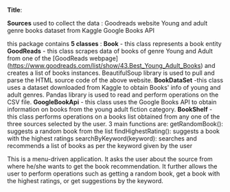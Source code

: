 **Title**:

**Sources** used to collect the data :
Goodreads website
Young and adult genre books dataset from Kaggle
Google Books API

this package contains **5 classes** : 
**Book** - this class represents a book entity
**GoodReads** - this class scrapes data of books of genre Young and Adult from one of the [GoodReads webpage] (https://www.goodreads.com/list/show/43.Best_Young_Adult_Books) and creates a list of books instances. BeautifulSoup library is used to pull and parse the HTML source code of the above website.
**BookDataSet** -this class uses a dataset downloaded from Kaggle to obtain Books' info of young and adult genres. Pandas library is used to read and perform operations on the CSV file. 
**GoogleBookApi** - this class uses the Google Books API to obtain information on books from the young adult fiction category.
**BookShelf** - this class performs operations on a books list obtained from any one of the three sources selected by the user. 3 main functions are:
getRandomBook(): suggests a random book from the list
findHighestRating(): suggests a book with the highest ratings
searchByKeyword(keyword): searches and recommends a list of books as per the keyword given by the user

This is a menu-driven application. It asks the user about the source from where he/she wants to get the book recommendation. It further allows the user to perform operations such as getting a random book, get a book with the highest ratings, or get suggestions by the keyword.